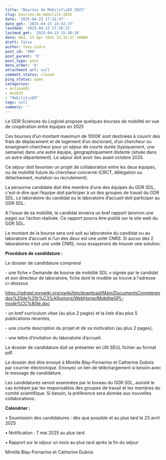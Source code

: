 ```yaml
---
title: "Bourses de Mobilit\xE9 2025"
slug: bourses-de-mobilite-2025
date: '2025-04-23 17:32:37'
date_gmt: '2025-04-23 15:32:37'
lastmod: '2025-04-23 17:38:15'
lastmod_gmt: '2025-04-23 15:38:16'
date: Wed, 23 Apr 2025 15:32:37 +0000
draft: false
author: Yves.Ledru
post_id: '409'
post_parent: '0'
post_type: post
menu_order: '0'
attachment_url: null
comment_status: closed
ping_status: open
categories:
- ActionGPL
- An2025
- "Mobilit\xE9"
tags: null
summary: ''
---
```


  
Le GDR Sciences du Logiciel propose quelques bourses de mobilité en vue de coopération entre équipes en 2025  
  
Ces bourses d’un montant maximum de 1000€ sont destinées à couvrir des frais de déplacement et de logement d’un doctorant, d’un chercheur ou enseignant-chercheur pour un séjour de courte durée (typiquement, une semaine) dans une autre équipe, géographiquement distante (située dans un autre département). Le séjour doit avoir lieu avant octobre 2025.  
  
Ce séjour doit favoriser un projet de collaboration entre les deux équipes, ou de mobilité future du chercheur concerné (CRCT, délégation ou détachement, mutation ou recrutement).  
  
La personne candidate doit être membre d’une des équipes du GDR SDL, c'est-à-dire que l’équipe doit participer à un des groupes de travail du GDR SDL. Le laboratoire du candidat ou le laboratoire d’accueil doit participer au GDR SDL.  
  
A l’issue de sa mobilité, le candidat enverra un bref rapport (environ une page) sur l’action réalisée. Ce rapport pourra être publié sur le site web du GDR SDL.  
  
Le montant de la bourse sera viré soit au laboratoire du candidat ou au laboratoire d’accueil si l’un des deux est une unité CNRS. Si aucun des 2 laboratoires n’est une unité CNRS, nous essayerons de trouver une solution.  
  
  
**Procédure de candidature :**  
  
Le dossier de candidature comprend  
  
\- une fiche « Demande de bourse de mobilité SDL » signée par le candidat et son directeur de laboratoire, fiche dont le modèle se trouve à l'adresse ci-dessous  
  
<https://gdrgpl.myxwiki.org/xwiki/bin/download/Main/DocumentsCompterendus%20de%20r%C3%A9unions/WebHome/MobiliteGPL-mode%CC%80le.doc>  
  
\- un bref curriculum vitae (au plus 2 pages) et la liste d’au plus 5 publications récentes,  
  
\- une courte description du projet et de sa motivation (au plus 2 pages),  
  
\- une lettre d’invitation du laboratoire d’accueil.  
  
Le dossier de candidature doit se présenter en UN SEUL fichier au format pdf.  
  
Le dossier doit être envoyé à Mireille Blay-Fornarino et Catherine Dubois par courrier électronique. Envoyez un lien de téléchargement si besoin avec le message de candidature.  
  
Les candidatures seront examinées par le bureau du GDR SDL, assisté le cas échéant par les responsables des groupes de travail et les membres du comité scientifique. Si besoin, la préférence sera donnée aux nouvelles collaborations.  
  
  
**Calendrier :**  
  
• Soumission des candidatures : dès que possible et au plus tard le 23 avril 2025  
  
• Notification : 7 mai 2025 au plus tard  
  
• Rapport sur le séjour un mois au plus tard après la fin du séjour  
  
Mireille Blay-Fornarino et Catherine Dubois  
  


